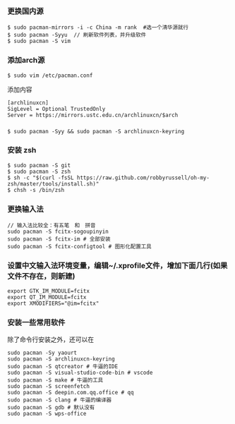 ### 更换国内源
```
$ sudo pacman-mirrors -i -c China -m rank  #选一个清华源就行
$ sudo pacman -Syyu  // 刷新软件列表，并升级软件
$ sudo pacman -S vim
```

### 添加arch源
```
$ sudo vim /etc/pacman.conf
```
添加内容
```
[archlinuxcn]
SigLevel = Optional TrustedOnly
Server = https://mirrors.ustc.edu.cn/archlinuxcn/$arch
```
###
```
$ sudo pacman -Syy && sudo pacman -S archlinuxcn-keyring
```
### 安装 zsh
```
$ sudo pacman -S git
$ sudo pacman -S zsh
$ sh -c "$(curl -fsSL https://raw.github.com/robbyrussell/oh-my-zsh/master/tools/install.sh)"
$ chsh -s /bin/zsh
```

### 更换输入法

```
// 输入法比较全：有五笔　和　拼音
sudo pacman -S fcitx-sogoupinyin
sudo pacman -S fcitx-im # 全部安装
sudo pacman -S fcitx-configtool # 图形化配置工具
```

### 设置中文输入法环境变量，编辑~/.xprofile文件，增加下面几行(如果文件不存在，则新建)
```
export GTK_IM_MODULE=fcitx
export QT_IM_MODULE=fcitx
export XMODIFIERS="@im=fcitx"
```
### 安装一些常用软件
除了命令行安装之外，还可以在
```
sudo pacman -Sy yaourt
sudo pacman -S archlinuxcn-keyring
sudo pacman -S qtcreator # 牛逼的IDE
sudo pacman -S visual-studio-code-bin # vscode
sudo pacman -S make # 牛逼的工具
sudo pacman -S screenfetch 
sudo pacman -S deepin.com.qq.office # qq
sudo pacman -S clang # 牛逼的编译器
sudo pacman -S gdb # 默认没有
sudo pacman -S wps-office
```
